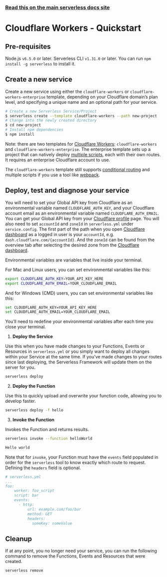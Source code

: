 <!--
title: Serverless Framework - Workers Guide - Quick Start
menuText: Quick Start
menuOrder: 2
description: Getting started with the Serverless Framework on Cloudflare Workers
layout: Doc
-->

<!-- DOCS-SITE-LINK:START automatically generated  -->
### [Read this on the main serverless docs site](https://www.serverless.com/framework/docs/providers/cloudflare/guide/quick-start)
<!-- DOCS-SITE-LINK:END -->

# Cloudflare Workers - Quickstart

## Pre-requisites
Node.js `v6.5.0` or later.
Serverless CLI `v1.31.0` or later. You can run `npm install -g serverless` to install it.

## Create a new service
Create a new service using either the `cloudflare-workers` or `cloudflare-workers-enterprise` template, depending on your Cloudflare domain’s plan level, and specifying a unique name and an optional path for your service.
 
```bash
# Create a new Serverless Service/Project
$ serverless create --template cloudflare-workers --path new-project
# Change into the newly created directory
$ cd new-project
# Install npm dependencies
$ npm install
```

Note: there are two templates for [Cloudflare Workers](https://www.cloudflare.com/products/cloudflare-workers/): `cloudflare-workers` and `cloudflare-workers-enterprise`. The enterprise template sets up a project that can natively deploy [multiple scripts](https://developers.cloudflare.com/workers/api/config-api-for-enterprise/), each with their own routes. It requires an enterprise Cloudflare account to use.

The `cloudflare-workers` template still supports [conditional routing](https://developers.cloudflare.com/workers/recipes/conditional-routing/) and multiple scripts if you use a tool like [webpack](https://developers.cloudflare.com/workers/writing-workers/using-npm-modules/).

## Deploy, test and diagnose your service

You will need to set your Global API key from Cloudflare as an environmental variable named `CLOUDFLARE_AUTH_KEY`, and your Cloudflare account email as an environmental variable named `CLOUDFLARE_AUTH_EMAIL`. You can get your Global API key from your [Cloudflare profile](https://dash.cloudflare.com/profile) page. You will also need to set `accountId` and `zoneId` in `serverless.yml` under `service.config`. The first part of the path when you open [Cloudflare dashboard](https://dash.cloudflare.com/) as a logged in user is your `accountId`, e.g. `dash.cloudflare.com/{accountId}`. And the `zoneId` can be found from the overview tab after selecting the desired zone from the [Cloudflare dashboard](https://dash.cloudflare.com/).

Environmental variables are variables that live inside your terminal.

For Mac and Linux users, you can set environmental variables like this:

```bash
export CLOUDFLARE_AUTH_KEY=YOUR_API_KEY_HERE
export CLOUDFLARE_AUTH_EMAIL=YOUR_CLOUDFLARE_EMAIL
```

And for Windows (CMD) users, you can set environmental variables like this:

```bash
set CLOUDFLARE_AUTH_KEY=YOUR_API_KEY_HERE
set CLOUDFLARE_AUTH_EMAIL=YOUR_CLOUDFLARE_EMAIL
```

You’ll need to redefine your environmental variables after each time you close your terminal.

1. **Deploy the Service**

Use this when you have made changes to your Functions, Events or Resources in `serverless.yml` or you simply want to deploy all changes within your Service at the same time. If you've made changes to your routes since last deploying, the Serverless Framework will update them on the server for you.
 
```bash
serverless deploy
```

2. **Deploy the Function**

Use this to quickly upload and overwrite your function code, allowing you to develop faster.
 
```bash
serverless deploy -f hello
```

3. **Invoke the Function**

Invokes the Function and returns results.
 
```bash
serverless invoke --function helloWorld

Hello world
```

Note that for `invoke`, your Function must have the `events` field populated in order for the `serverless` tool to know exactly which route to request. Defining the `headers` field is optional.

```yml
# serverless.yml
...
foo:
    worker: foo_script
    script: bar
    events:
      - http:
          url: example.com/foo/bar
          method: GET
          headers:
            someKey: someValue
```


## Cleanup
If at any point, you no longer need your service, you can run the following command to remove the Functions, Events and Resources that were created.
 
```bash
serverless remove
```
